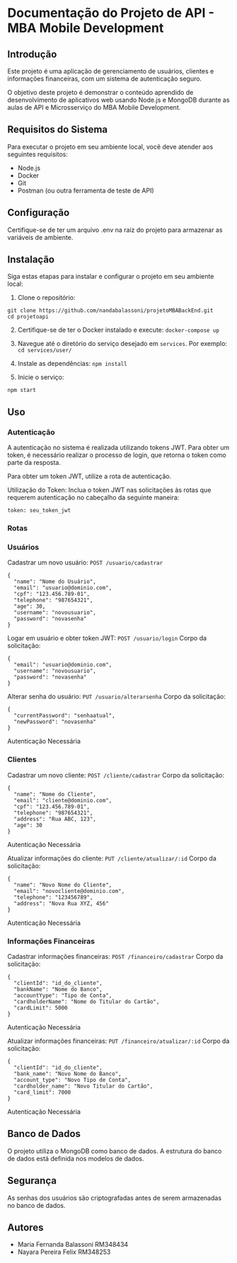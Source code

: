 # Documentação do Projeto de API - MBA Mobile Development
## Introdução
Este projeto é uma aplicação de gerenciamento de usuários, clientes e informações financeiras, com um sistema de autenticação seguro.

O objetivo deste projeto é demonstrar o conteúdo aprendido de desenvolvimento de aplicativos web usando Node.js e MongoDB durante as aulas de API e Microsserviço do MBA Mobile Development.

## Requisitos do Sistema
Para executar o projeto em seu ambiente local, você deve atender aos seguintes requisitos:

- Node.js
- Docker
- Git
- Postman (ou outra ferramenta de teste de API)
  
## Configuração
Certifique-se de ter um arquivo .env na raiz do projeto para armazenar as variáveis de ambiente.

## Instalação
Siga estas etapas para instalar e configurar o projeto em seu ambiente local:

1. Clone o repositório:
```
git clone https://github.com/nandabalassoni/projetoMBABackEnd.git
cd projetoapi
```

2. Certifique-se de ter o Docker instalado e execute:
   ``` docker-compose up ```

3. Navegue até o diretório do serviço desejado em `services`. Por exemplo:
   ```cd services/user/```

2. Instale as dependências:
   ```npm install```

3. Inicie o serviço:

```npm start```

## Uso

### Autenticação
A autenticação no sistema é realizada utilizando tokens JWT.
Para obter um token, é necessário realizar o processo de login, que retorna o token como parte da resposta.

Para obter um token JWT, utilize a rota de autenticação.

Utilização do Token:
Inclua o token JWT nas solicitações às rotas que requerem autenticação no cabeçalho da seguinte maneira:
```
token: seu_token_jwt
```

### Rotas

### Usuários
Cadastrar um novo usuário:
```POST /usuario/cadastrar```
```
{
  "name": "Nome do Usuário",
  "email": "usuario@dominio.com",
  "cpf": "123.456.789-01",
  "telephone": "987654321",
  "age": 30,
  "username": "novousuario",
  "password": "novasenha"
}
```

Logar em usuário e obter token JWT:
```POST /usuario/login```
Corpo da solicitação:
```
{
  "email": "usuario@dominio.com",
  "username": "novousuario",
  "password": "novasenha"
}
```

Alterar senha do usuário:
```PUT /usuario/alterarsenha```
Corpo da solicitação:
```
{
  "currentPassword": "senhaatual",
  "newPassword": "novasenha"
}
```
Autenticação Necessária

### Clientes
Cadastrar um novo cliente:
```POST /cliente/cadastrar```
Corpo da solicitação:
```
{
  "name": "Nome do Cliente",
  "email": "cliente@dominio.com",
  "cpf": "123.456.789-01",
  "telephone": "987654321",
  "address": "Rua ABC, 123",
  "age": 30
}
```
Autenticação Necessária

Atualizar informações do cliente:
```PUT /cliente/atualizar/:id```
Corpo da solicitação:
```
{
  "name": "Novo Nome do Cliente",
  "email": "novocliente@dominio.com",
  "telephone": "123456789",
  "address": "Nova Rua XYZ, 456"
}
```
Autenticação Necessária

### Informações Financeiras
Cadastrar informações financeiras:
```POST /financeiro/cadastrar```
Corpo da solicitação:
```
{
  "clientId": "id_do_cliente",
  "bankName": "Nome do Banco",
  "accountYype": "Tipo de Conta",
  "cardholderName": "Nome do Titular do Cartão",
  "cardLimit": 5000
}
```
Autenticação Necessária

Atualizar informações financeiras:
```PUT /financeiro/atualizar/:id```
Corpo da solicitação:
```
{
  "clientId": "id_do_cliente",
  "bank_name": "Novo Nome do Banco",
  "account_type": "Novo Tipo de Conta",
  "cardholder_name": "Novo Titular do Cartão",
  "card_limit": 7000
}
```
Autenticação Necessária

## Banco de Dados
O projeto utiliza o MongoDB como banco de dados.
A estrutura do banco de dados está definida nos modelos de dados.

## Segurança
As senhas dos usuários são criptografadas antes de serem armazenadas no banco de dados.

## Autores
- Maria Fernanda Balassoni RM348434
- Nayara Pereira Felix RM348253